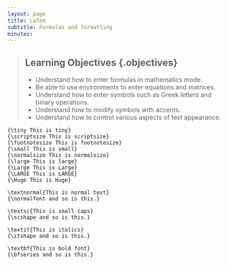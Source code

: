 ```yaml
---
layout: page
title: LaTeX
subtitle: Formulas and formatting
minutes: 
---
```


> ## Learning Objectives {.objectives}
>
> * Understand how to enter formulas in mathematics mode.
> * Be able to use environments to enter equations and matrices.
> * Understand how to enter symbols such as Greek letters and binary operations.
> * Understand how to modify symbols with accents.
> * Understand how to control various aspects of text appearance.

~~~{.tex}
{\tiny This is tiny}
{\scriptsize This is scriptsize}
{\footnotesize This is footnotesize}
{\small This is small}
{\normalsize This is normalsize}
{\large This is large}
{\Large This is Large}
{\LARGE This is LARGE}
{\Huge This is Huge}
~~~

~~~{.tex}
\textnormal{This is normal text}
{\normalfont and so is this.}

\textsc{This is small caps}
{\scshape and so is this.}

\textit{This is italics}
{\itshape and so is this.}

\textbf{This is bold font}
{\bfseries and so is this.}
~~~
